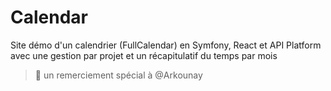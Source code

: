 # Calendar
Site démo d'un calendrier (FullCalendar) en Symfony, React et API Platform avec une gestion par projet et un récapitulatif du temps par mois

> :pray: un remerciement spécial à @Arkounay
